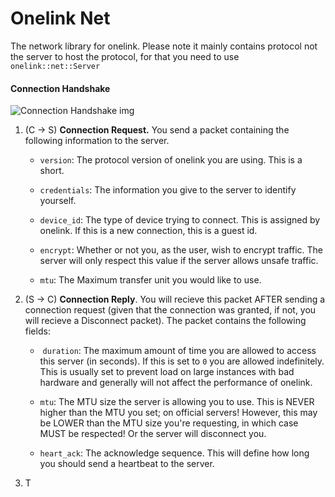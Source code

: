 # Onelink Net

The network library for onelink. Please note it mainly contains protocol not the server to host the protocol, for that you need to use `onelink::net::Server`



#### Connection Handshake

![Connection Handshake img](/Users/john/Documents/Programming/Personal/OneLink/resources/ConnectionRequest.png)

1. (C -> S) **Connection Request.** You send a packet containing the following information to the server.
   
   - `version`: The protocol version of onelink you are using. This is a short.
   
   - `credentials`: The information you give to the server to identify yourself.
   
   - `device_id`: The type of device trying to connect. This is assigned by onelink. If this is a new connection, this is a guest id.
   
   - `encrypt`: Whether or not you, as the user, wish to encrypt traffic. The server will only respect this value if the server allows unsafe traffic.
   
   - `mtu`: The Maximum transfer unit you would like to use. 

2. (S -> C) **Connection Reply**. You will recieve this packet AFTER sending a connection request (given that the connection was granted, if not, you will recieve a Disconnect packet). The packet contains the following fields:
   
   -  `duration`: The maximum amount of time you are allowed to access this server (in seconds). If this is set to `0` you are allowed indefinitely. This is usually set to prevent load on large instances with bad hardware and generally will not affect the performance of onelink.
   
   - `mtu`: The MTU size the server is allowing you to use. This is NEVER higher than the MTU you set; on official servers! However, this may be LOWER than the MTU size you're requesting, in which case MUST be respected! Or the server will disconnect you.
   
   - `heart_ack`: The acknowledge sequence. This will define how long you should send a heartbeat to the server.

3. T
